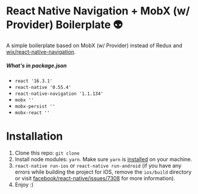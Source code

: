 # React Native Navigation + MobX (w/ Provider) Boilerplate 👽

A simple boilerplate based on MobX (w/ Provider) instead of Redux and [wix/react-native-navigation](https://github.com/wix/react-native-navigation).

##### What's in package.json
- `react '16.3.1'`
- `react-native '0.55.4'`
- `react-native-navigation '1.1.134'`
- `mobx ''`
- `mobx-persist ''`
- `mobx-react ''`

# Installation
1. Clone this repo: `git clone `
2. Install node modules: `yarn`. Make sure `yarn` is [installed](https://yarnpkg.com/en/docs/install) on your machine.
3. `react-native run-ios` or `react-native run-android` (if you have any errors while building the project for iOS, remove the `ios/build` directory or visit [facebook/react-native/issues/7308](https://github.com/facebook/react-native/issues/7308) for more information).
4. Enjoy :)
